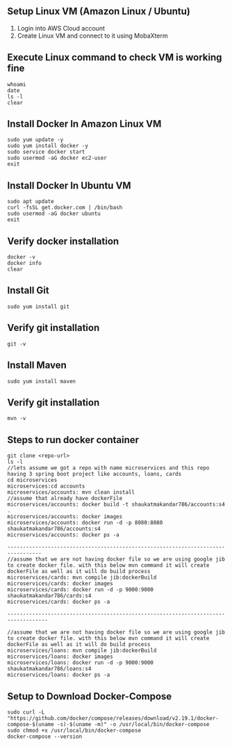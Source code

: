 ## Setup Linux VM (Amazon Linux / Ubuntu)

1) Login into AWS Cloud account
2) Create Linux VM and connect to it using MobaXterm

## Execute Linux command to check VM is working fine

```
whoami
date
ls -l
clear
```

## Install Docker In Amazon Linux VM

```
sudo yum update -y 
sudo yum install docker -y
sudo service docker start
sudo usermod -aG docker ec2-user
exit
```
## Install Docker In Ubuntu VM

```
sudo apt update
curl -fsSL get.docker.com | /bin/bash
sudo usermod -aG docker ubuntu 
exit
```

## Verify docker installation

```
docker -v
docker info
clear
```

## Install Git

```
sudo yum install git
```

## Verify git installation

```
git -v
```

## Install Maven

```
sudo yum install maven
```

## Verify git installation

```
mvn -v
```

## Steps to run docker container

```
git clone <repo-url>
ls -l
//lets assume we got a repo with name microservices and this repo having 3 spring boot project like accounts, loans, cards
cd microservices
microservices:cd accounts
microservices/accounts: mvn clean install
//assume that already have dockerFile
microservices/accounts: docker build -t shaukatmakandar786/accounts:s4 .
microservices/accounts: docker images
microservices/accounts: docker run -d -p 8080:8080 shaukatmakandar786/accounts:s4
microservices/accounts: docker ps -a

---------------------------------------------------------------------------------
//assume that we are not having docker file so we are using google jib to create docker file. with this below mvn command it will create dockerFile as well as it will do build process
microservices/cards: mvn compile jib:dockerBuild
microservices/cards: docker images
microservices/cards: docker run -d -p 9000:9000 shaukatmakandar786/cards:s4
microservices/cards: docker ps -a

-----------------------------------------------------------------------------------

//assume that we are not having docker file so we are using google jib to create docker file. with this below mvn command it will create dockerFile as well as it will do build process
microservices/loans: mvn compile jib:dockerBuild
microservices/loans: docker images
microservices/loans: docker run -d -p 9000:9000 shaukatmakandar786/loans:s4
microservices/loans: docker ps -a
```

## Setup to Download Docker-Compose

```
sudo curl -L "https://github.com/docker/compose/releases/download/v2.19.1/docker-compose-$(uname -s)-$(uname -m)" -o /usr/local/bin/docker-compose
sudo chmod +x /usr/local/bin/docker-compose
docker-compose --version

```
